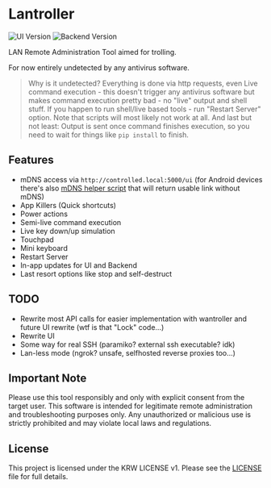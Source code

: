 # Lantroller

![UI Version](https://img.shields.io/badge/UI%20Version-v8-red)
![Backend Version](https://img.shields.io/badge/Backend%20Version-v9--fix-green)

LAN Remote Administration Tool aimed for trolling.

For now entirely undetected by any antivirus software.

> Why is it undetected? Everything is done via http requests, even Live command execution - this doesn't trigger any antivirus software but makes command execution pretty bad - no "live" output and shell stuff.
> If you happen to run shell/live based tools - run "Restart Server" option.
> Note that scripts will most likely not work at all.
> And last but not least: Output is sent once command finishes execution, so you need to wait for things like `pip install` to finish.

## Features

- mDNS access via `http://controlled.local:5000/ui` (for Android devices there's also [mDNS helper script](https://github.com/KRWCLASSIC/Lantroller/blob/main/lantroller_mdns.py) that will return usable link without mDNS)
- App Killers (Quick shortcuts)
- Power actions
- Semi-live command execution
- Live key down/up simulation
- Touchpad
- Mini keyboard
- Restart Server
- In-app updates for UI and Backend
- Last resort options like stop and self-destruct

## TODO

- Rewrite most API calls for easier implementation with wantroller and future UI rewrite (wtf is that "Lock" code...)
- Rewrite UI
- Some way for real SSH (paramiko? external ssh executable? idk)
- Lan-less mode (ngrok? unsafe, selfhosted reverse proxies too...)

## Important Note

Please use this tool responsibly and only with explicit consent from the target user. This software is intended for legitimate remote administration and troubleshooting purposes only. Any unauthorized or malicious use is strictly prohibited and may violate local laws and regulations.

## License

This project is licensed under the KRW LICENSE v1. Please see the [LICENSE](LICENSE) file for full details.

